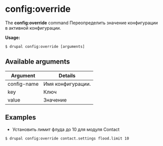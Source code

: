 # config:override
The **config:override** command Переопределить значение конфигурации в активной конфигурации.

**Usage:**
```
$ drupal config:override [arguments] 
```

## Available arguments
Argument | Details
---------|-------------
config-name | Имя конфигурации.
key | Ключ
value | Значение

## Examples
* Установить лимит флуда до 10 для модуля Contact
```
$ drupal config:override contact.settings flood.limit 10
```
